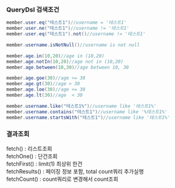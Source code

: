 ### QueryDsl 검색조건
``` java
member.user.eq("테스트1")//username = '테스트1'
member.user.ne("테스트1")//username != '테스트1'
member.user.eq("테스트1").not()//username != '테스트1'

member.username.isNotNull()//username is not null

member.age.in(10,20)//age in (10,20)
member.age.notIn(10,20)//age not in (10,20)
member.age.between(10,30)//age between 10, 30

member.age.goe(30)//age >= 30
member.age.gt(30)//age > 30
member.age.loe(30)//age <= 30
member.age.lt(30)//age	< 30

member.username.like("테스트1%")//username like '테스트1%'
member.username.contains("테스트1")//username like '%테스트1%'
member.username.startsWith("테스트1")//username like '테스트1%'
```

### 결과조회

fetch() : 리스트조회  
fetchOne() : 단건조회  
fetchFirst() : limit(1) 최상위 한건  
fetchResults() : 페이징 정보 포함, total count쿼리 추가실행  
fetchCount() : count쿼리로 변경해서 count조회